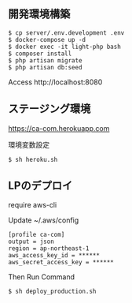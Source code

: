 ## 開発環境構築

```
$ cp server/.env.development .env
$ docker-compose up -d
$ docker exec -it light-php bash
$ composer install
$ php artisan migrate
$ php artisan db:seed
```

Access http://localhost:8080


## ステージング環境

https://ca-com.herokuapp.com

環境変数設定

```
$ sh heroku.sh
```

## LPのデプロイ

require aws-cli

Update ~/.aws/config
```
[profile ca-com]
output = json
region = ap-northeast-1
aws_access_key_id = ******
aws_secret_access_key = ******
```

Then Run Command

```
$ sh deploy_production.sh
```
